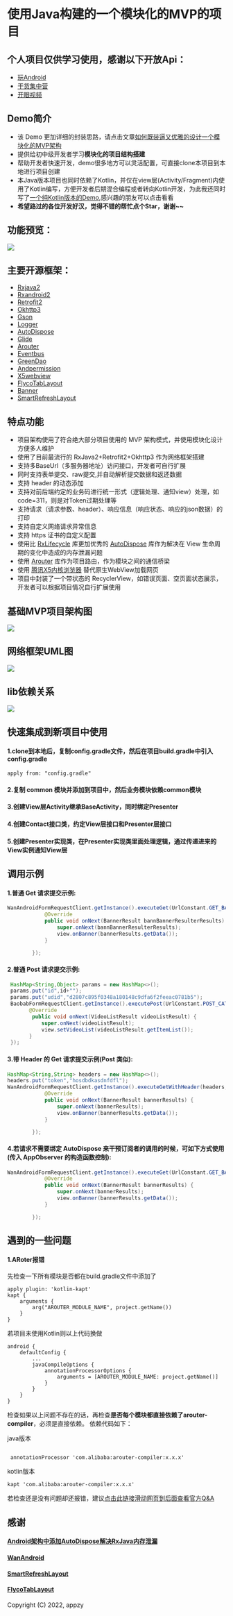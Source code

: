 # 使用Java构建的一个模块化的MVP的项目

## 个人项目仅供学习使用，感谢以下开放Api：
- [玩Android](https://www.wanandroid.com/blog/show/2)
- [干货集中营](http://gank.io/api)
- [开眼视频](https://github.com/tonycheng93/Eyepetizer/blob/master/doc/%E5%BC%80%E7%9C%BC%E8%A7%86%E9%A2%91API%E6%96%87%E6%A1%A3.md)
## Demo简介
- 该 Demo 更加详细的封装思路，请点击文章[如何既装逼又优雅的设计一个模块化的MVP架构](https://juejin.im/post/5d8f007e6fb9a04e065d5e46)
- 提供给初中级开发者学习**模块化的项目结构搭建**
- 帮助开发者快速开发，demo很多地方可以灵活配置，可直接clone本项目到本地进行项目创建 
- 本Java版本项目也同时依赖了Kotlin，并仅在view层(Activity/Fragment)内使用了Kotlin编写，方便开发者后期混合编程或者转向Kotlin开发，为此我还同时写了[一个纯Kotlin版本的Demo](https://github.com/AnthonyCoder/MvpForKotlin),感兴趣的朋友可以点击看看
- **希望路过的各位开发好汉，觉得不错的帮忙点个Star，谢谢~~**
## 功能预览：

![](https://github.com/AnthonyCoder/MvpForJava/blob/master/gif/gifhome_320x640_13s.gif)

## 主要开源框架：
- [Rxjava2](https://github.com/ReactiveX/RxJava/tree/2.x)
- [Rxandroid2](https://github.com/ReactiveX/RxAndroid)
- [Retrofit2](https://github.com/square/retrofit)
- [Okhttp3](https://github.com/square/okhttp)
- [Gson](https://github.com/google/gson)
- [Logger](https://github.com/orhanobut/logger)
- [AutoDispose](https://github.com/uber/AutoDispose)
- [Glide](https://github.com/bumptech/glide)
- [Arouter](https://github.com/alibaba/ARouter/blob/master/README_CN.md)
- [Eventbus](https://github.com/greenrobot/EventBus)
- [GreenDao](https://github.com/greenrobot/greenDAO)
- [Andpermission](https://github.com/yanzhenjie/AndPermission)
- [X5webview](https://x5.tencent.com/)
- [FlycoTabLayout](https://github.com/H07000223/FlycoTabLayout)
- [Banner](https://github.com/youth5201314/banner)
- [SmartRefreshLayout](https://github.com/scwang90/SmartRefreshLayout)

## 特点功能
- 项目架构使用了符合绝大部分项目使用的 MVP 架构模式，并使用模块化设计方便多人维护
- 使用了目前最流行的 RxJava2+Retrofit2+Okhttp3 作为网络框架搭建
- 支持多BaseUrl（多服务器地址）访问接口，开发者可自行扩展
- 同时支持表单提交、raw提交,并自动解析提交数据和返还数据
- 支持 header 的动态添加
- 支持对前后端约定的业务码进行统一形式（逻辑处理、通知view）处理，如 code=311，则是对Token过期处理等
- 支持请求（请求参数、header）、响应信息（响应状态、响应的json数据）的打印
- 支持自定义网络请求异常信息
- 支持 https 证书的自定义配置
- 使用比 [RxLifecycle](https://github.com/trello/RxLifecycle) 库更加优秀的 [AutoDispose](https://github.com/uber/AutoDispose) 库作为解决在 View 生命周期的变化中造成的内存泄漏问题
- 使用 [Arouter](https://github.com/alibaba/ARouter/blob/master/README_CN.md) 库作为项目路由，作为模块之间的通信桥梁
- 使用 [腾讯X5内核浏览器](https://x5.tencent.com/) 替代原生WebView加载网页
- 项目中封装了一个带状态的 RecyclerView，如错误页面、空页面状态展示，开发者可以根据项目情况自行扩展使用

## 基础MVP项目架构图
![](https://github.com/AnthonyCoder/MvpForJava/blob/master/gif/mvp_model.png)
## 网络框架UML图
![](https://github.com/AnthonyCoder/MvpForJava/blob/master/gif/base_net_model.png)
## lib依赖关系
![](https://github.com/AnthonyCoder/MvpForJava/blob/master/gif/model_relationship.png)

## 快速集成到新项目中使用
#### 1.clone到本地后，复制config.gradle文件，然后在项目build.gradle中引入config.gradle
```
apply from: "config.gradle"
```
#### 2.复制 common 模块并添加到项目中，然后业务模块依赖common模块
#### 3.创建View层Activity继承BaseActivity，同时绑定Presenter
#### 4.创建Contact接口类，约定View层接口和Presenter层接口
#### 5.创建Presenter实现类，在Presenter实现类里面处理逻辑，通过传递进来的View实例通知View层

## 调用示例
#### 1.普通 Get 请求提交示例:
```java
WanAndroidFormRequestClient.getInstance().executeGet(UrlConstant.GET_BANNER_JSON, null, new AppObserver<BannerResult>(view,true) {
            @Override
            public void onNext(BannerResult bannBannerResulterResults) {
                super.onNext(bannBannerResulterResults);
                view.onBanner(bannerResults.getData());
            }

        });
```
#### 2.普通 Post 请求提交示例:
```java
 HashMap<String,Object> params = new HashMap<>();
 params.put("id",id+"");
 params.put("udid","d2807c895f0348a180148c9dfa6f2feeac0781b5");
 BaobabFormRequestClient.getInstance().executePost(UrlConstant.POST_CATEGORIES_VIDEO_LIST, params, new AppObserver<VideoListResult>(view) {
       @Override
        public void onNext(VideoListResult videoListResult) {
           super.onNext(videoListResult);
           view.setVideoList(videoListResult.getItemList());
       }
 });
```
#### 3.带 Header 的 Get 请求提交示例(Post 类似):
```java
HashMap<String,String> headers = new HashMap<>();
headers.put("token","hosdbdkasdnfdfl");
WanAndroidFormRequestClient.getInstance().executeGetWithHeader(headers,UrlConstant.GET_BANNER_JSON, null, new AppObserver<BannerResult>(view,true) {
            @Override
            public void onNext(BannerResult bannerResults) {
                super.onNext(bannerResults);
                view.onBanner(bannerResults.getData());
            }

        });
```
#### 4.若请求不需要绑定 AutoDispose 来干预订阅者的调用的时候，可如下方式使用(传入 AppObserver 的构造函数控制):
```java
WanAndroidFormRequestClient.getInstance().executeGet(UrlConstant.GET_BANNER_JSON, null, new AppObserver<BannerResult>(view,false) {
            @Override
            public void onNext(BannerResult bannerResults) {
                super.onNext(bannerResults);
                view.onBanner(bannerResults.getData());
            }

        });
```



## 遇到的一些问题
#### 1.ARoter报错
先检查一下所有模块是否都在build.gradle文件中添加了
```
apply plugin: 'kotlin-kapt'
kapt {
    arguments {
        arg("AROUTER_MODULE_NAME", project.getName())
    }
}
```
若项目未使用Kotlin则以上代码换做
```
android {
    defaultConfig {
        ...
        javaCompileOptions {
            annotationProcessorOptions {
                arguments = [AROUTER_MODULE_NAME: project.getName()]
            }
        }
    }
}
```
检查如果以上问题不存在的话，再检查**是否每个模块都直接依赖了arouter-compiler**，必须是直接依赖。
依赖代码如下：

java版本
```

 annotationProcessor 'com.alibaba:arouter-compiler:x.x.x'
```
kotlin版本
```
kapt 'com.alibaba:arouter-compiler:x.x.x'
```
若检查还是没有问题却还报错，建议[点击此链接滑动网页到后面查看官方Q&A](https://github.com/alibaba/ARouter/blob/master/README_CN.md)

## 感谢

#### [Android架构中添加AutoDispose解决RxJava内存泄漏](https://blog.csdn.net/mq2553299/article/details/79418068)
#### [WanAndroid](https://www.wanandroid.com/)
#### [SmartRefreshLayout](https://github.com/scwang90/SmartRefreshLayout)
#### [FlycoTabLayout](https://github.com/H07000223/FlycoTabLayout)

Copyright (C) 2022, appzy





